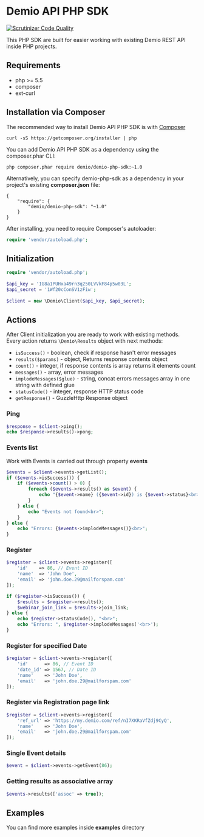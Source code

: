 # Demio API PHP SDK

[![Scrutinizer Code Quality](https://scrutinizer-ci.com/g/oleksandr-torosh/demio-php-sdk/badges/quality-score.png?b=master)](https://scrutinizer-ci.com/g/oleksandr-torosh/demio-php-sdk/?branch=master)

This PHP SDK are built for easier working with existing Demio REST API inside PHP projects.

## Requirements

- php >= 5.5  
- composer  
- ext-curl  

## Installation via Composer

The recommended way to install Demio API PHP SDK is with [Composer](http://getcomposer.org)

    curl -sS https://getcomposer.org/installer | php

You can add Demio API PHP SDK as a dependency using the composer.phar CLI:

    php composer.phar require demio/demio-php-sdk:~1.0

Alternatively, you can specify demio-php-sdk as a dependency in your project's existing **composer.json** file:

    {  
        "require": {  
            "demio/demio-php-sdk": "~1.0"  
        }  
    }  

After installing, you need to require Composer's autoloader:

```php
require 'vendor/autoload.php'; 
```

## Initialization

```php
require 'vendor/autoload.php';
    
$api_key = 'IG8a1PUHxa49rn3q250LVVkF84p5w03L';
$api_secret = '1Wf20cConSV1zFiw';
    
$client = new \Demio\Client($api_key, $api_secret);
```

## Actions

After Client initialization you are ready to work with existing methods.  
Every action returns `\Demio\Results` object with next methods:
- `isSuccess()` - boolean, check if response hasn't error messages  
- `results($params)` - object, Returns response contents object  
- `count()` - integer, if response contents is array returns it elements count  
- `messages()` - array, error messages  
- `implodeMessages($glue)` - string, concat errors messages array in one string with defined glue
- `statusCode()` - integer, response HTTP status code  
- `getResponse()` - GuzzleHttp Response object  

### Ping

```php
$response = $client->ping();
echo $response->results()->pong;
```
    
### Events list

Work with Events is carried out through property **events**

```php
$events = $client->events->getList();
if ($events->isSuccess()) {
    if ($events->count() > 0) {
        foreach ($events->results() as $event) {
            echo "{$event->name} ({$event->id}) is {$event->status}<br>";
        }
    } else {
        echo "Events not found<br>";
    }
} else {
    echo "Errors: {$events->implodeMessages()}<br>";
}
```
    
### Register

```php
$register = $client->events->register([
    'id'    => 86, // Event ID
    'name'  => 'John Doe',
    'email' => 'john.doe.29@mailforspam.com'
]);

if ($register->isSuccess()) {
    $results = $register->results();
    $webinar_join_link = $results->join_link;
} else {
    echo $register->statusCode(), "<br>";
    echo "Errors: ", $register->implodeMessages('<br>');
}
```
    
### Register for specified Date

```php
$register = $client->events->register([
    'id'      => 86, // Event ID
    'date_id' => 1567, // Date ID
    'name'    => 'John Doe',
    'email'   => 'john.doe.29@mailforspam.com'
]);
```
    
### Register via Registration page link

```php
$register = $client->events->register([
    'ref_url' => 'https://my.demio.com/ref/nI7XKRaVfZdj9CyQ',
    'name'    => 'John Doe',
    'email'   => 'john.doe.29@mailforspam.com'
]);
```
    
### Single Event details

```php
$event = $client->events->getEvent(86);
```
    
### Getting results as associative array
    
```php
$events->results(['assoc' => true]);
```

## Examples

You can find more examples inside **examples** directory